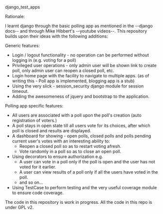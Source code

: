 django_test_apps

Rationale:

I learnt django through the basic polling app as mentioned in the --django docs-- and through Mike Hibbert's --youtube videos--. This repository builds upon their ideas with the following additions:

Generic features:

- Login / logout functionality - no operation can be performed without logging in (e.g. voting for a poll)
- Privileged user operations - only admin user will be shown link to create poll, only admin user can reopen a closed poll, etc.
- Login home page with the facility to navigate to multiple apps. (as of writing this - Poll app is implemented, blogging app is a stub)
- Using the very slick - session_security django module for session timeout.
- Adding the awesomeness of jquery and bootstrap to the application.

Polling app specific features:

- All users are associated with a poll upon the poll's creation (auto registration of voters.)
- A poll stays in open state till all users vote for its choices, after which poll is closed and results are displayed.
- A dashboard for showing - open polls, closed polls and polls pending current user's votes with an interesting ability to:
  - Reopen a closed poll so as to restart voting afresh.
  - Vote randomly in a poll so as to close an open poll.
- Using decorators to ensure authorization e.g.
  - A user can vote in a poll only if the poll is open and the user has not voted for it earlier.
  - A user can view results of a poll only if all the users have voted in the poll.
  - and so on...
- Using TestCase to perform testing and the very useful coverage module to ensure code coverage.


The code in this repository is work in progress. All the code in this repo is under GPL v2.
